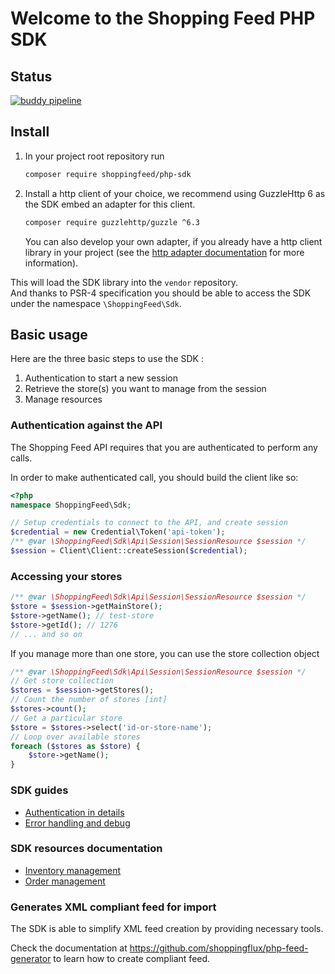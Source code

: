 # Welcome to the Shopping Feed PHP SDK

## Status

[![buddy pipeline](https://app.buddy.works/shopping-feed/php-sdk/pipelines/pipeline/201714/badge.svg?token=e2c6cf2c773f19aab3115f910e2dfd29c2a5692a16c629ae50084075289162dc "buddy pipeline")](https://app.buddy.works/shopping-feed/php-sdk/pipelines/pipeline/201714)

## Install

1. In your project root repository run 
    ```bash
    composer require shoppingfeed/php-sdk
    ```
2. Install a http client of your choice, we recommend using GuzzleHttp 6 as the SDK embed an adapter for this client.
    ```bash
    composer require guzzlehttp/guzzle ^6.3
    ```
    You can also develop your own adapter, if you already have a http client library in your project (see the [http adapter documentation](docs/development/http-adapter.md) for more information).

This will load the SDK library into the `vendor` repository.  
And thanks to PSR-4 specification you should be able to access the SDK under the namespace `\ShoppingFeed\Sdk`.

## Basic usage

Here are the three basic steps to use the SDK :
1. Authentication to start a new session
2. Retrieve the store(s) you want to manage from the session
3. Manage resources

### Authentication against the API

The Shopping Feed API requires that you are authenticated to perform any calls.

In order to make authenticated call, you should build the client like so:

```php
<?php
namespace ShoppingFeed\Sdk;

// Setup credentials to connect to the API, and create session
$credential = new Credential\Token('api-token');
/** @var \ShoppingFeed\Sdk\Api\Session\SessionResource $session */
$session = Client\Client::createSession($credential);
```

### Accessing your stores

```php
/** @var \ShoppingFeed\Sdk\Api\Session\SessionResource $session */
$store = $session->getMainStore();
$store->getName(); // test-store
$store->getId(); // 1276
// ... and so on
```

If you manage more than one store, you can use the store collection object

```php
/** @var \ShoppingFeed\Sdk\Api\Session\SessionResource $session */
// Get store collection
$stores = $session->getStores();
// Count the number of stores [int]
$stores->count();
// Get a particular store
$store = $stores->select('id-or-store-name');
// Loop over available stores
foreach ($stores as $store) {
	$store->getName(); 
}
```

### SDK guides

- [Authentication in details](docs/manual/authenticate.md)
- [Error handling and debug](docs/manual/error-handling.md)

### SDK resources documentation

- [Inventory management](docs/manual/resources/inventory.md)
- [Order management](docs/manual/resources/order.md)


### Generates XML compliant feed for import

The SDK is able to simplify XML feed creation by providing necessary tools.

Check the documentation at https://github.com/shoppingflux/php-feed-generator to learn how to create compliant feed.

